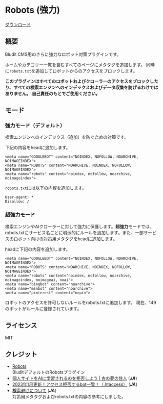 # Robots (強力)

[ダウンロード](https://github.com/sakanafurai/robots-strong/releases/download/1.3.1/robots-strong.zip)

## 概要
Bludit CMS用のさらに強力なロボット対策プラグインです。

ホームやカテゴリー一覧を含むすべてのページにメタタグを追加します。
同時に```robots.txt```を追加してロボットからのアクセスをブロックします。


**このプラグインはすべてのロボットおよびクローラーのアクセスをブロックしたり、すべての検索エンジンへのインデックスおよびデータ収集を防げるわけではありません。**
**自己責任のもとでご使用ください。**

## モード

### 強力モード（デフォルト）
検索エンジンへのインデックス（追加）を防ぐための対策です。

下記の内容をheadに追加します。
```
<meta name="GOOGLEBOT" content="NOINDEX, NOFOLLOW, NOARCHIVE, NOIMAGEINDEX">
<meta name="ROBOTS" content="NOARCHIVE, NOINDEX, NOFOLLOW, NOIMAGEINDEX">
<meta name="robots" content="noindex, nofollow, noarchive, noimageindex">
```
```robots.txt```には以下の内容を追加します。
```
User-agent: *
Disallow: /
```

### 超強力モード
検索エンジンやAIクローラーに対して強力に保護します。**超強力**モードでは、robots.txtにサービス名ごとに明示的にルールを追加します。また、一部サービスのロボット向けの対策用メタタグをheadに追加します。

headに下記の内容を追加します。
```
<meta name="GOOGLEBOT" content="NOINDEX, NOFOLLOW, NOARCHIVE, NOIMAGEINDEX">
<meta name="ROBOTS" content="NOARCHIVE, NOINDEX, NOFOLLOW, NOIMAGEINDEX">
<meta name="robots" content="noindex, nofollow, noarchive, noimageindex, noimageai, noai">
<meta name="bingbot" content="noarchive">
<meta name="msnbot" content="noarchive">
<meta name="pinterest" content="nopin">
```

ロボットのアクセスを許可しないルールをrobots.txtに追加します。
現在、149のボットがルールに登録されています。

## ライセンス
MIT

## クレジット
* [Robots](https://github.com/bludit/bludit/tree/v3.0/bl-plugins/robots)<br>
BluditデフォルトのRobotsプラグイン
* [個人サイトをAIに学習されるのを拒否しよう | 古の夢の住人](https://blog.yume-saku.site/ai-learning/) (***JA***)
* [2023年1月更新！アクセス拒否するbot一覧！（.htaccess）](https://parudou5.com/webseisaku/113/) (***JA***)
* [検索避けについて](https://con.jp/seo/borocchi/noseo.html) (***JA***)<br>
対策用メタタグおよびrobots.txtの内容の参考にしました。
